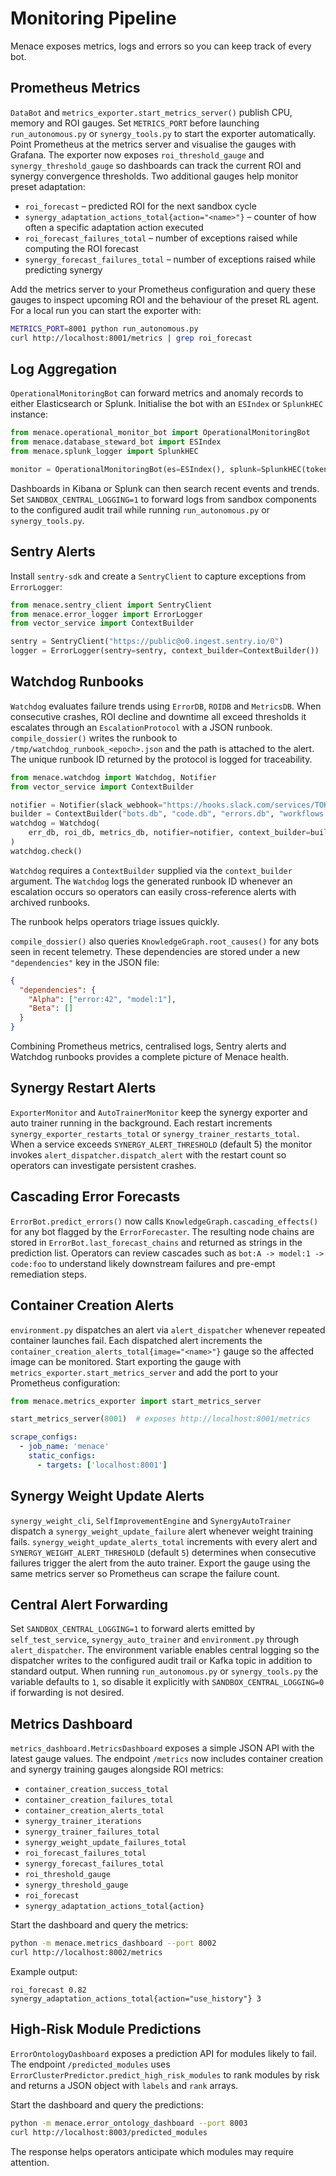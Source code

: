# Monitoring Pipeline

Menace exposes metrics, logs and errors so you can keep track of every bot.

## Prometheus Metrics

`DataBot` and `metrics_exporter.start_metrics_server()` publish CPU, memory and
ROI gauges. Set `METRICS_PORT` before launching `run_autonomous.py` or
`synergy_tools.py` to start the exporter automatically. Point Prometheus at the
metrics server and visualise the gauges with Grafana. The exporter now exposes
`roi_threshold_gauge` and `synergy_threshold_gauge` so dashboards can track the
current ROI and synergy convergence thresholds. Two additional gauges help
monitor preset adaptation:

- `roi_forecast` – predicted ROI for the next sandbox cycle
- `synergy_adaptation_actions_total{action="<name>"}` – counter of how often a
  specific adaptation action executed
- `roi_forecast_failures_total` – number of exceptions raised while computing the ROI forecast
- `synergy_forecast_failures_total` – number of exceptions raised while predicting synergy

Add the metrics server to your Prometheus configuration and query these gauges
to inspect upcoming ROI and the behaviour of the preset RL agent.
For a local run you can start the exporter with:

```bash
METRICS_PORT=8001 python run_autonomous.py
curl http://localhost:8001/metrics | grep roi_forecast
```

## Log Aggregation

`OperationalMonitoringBot` can forward metrics and anomaly records to either
Elasticsearch or Splunk. Initialise the bot with an `ESIndex` or `SplunkHEC`
instance:

```python
from menace.operational_monitor_bot import OperationalMonitoringBot
from menace.database_steward_bot import ESIndex
from menace.splunk_logger import SplunkHEC

monitor = OperationalMonitoringBot(es=ESIndex(), splunk=SplunkHEC(token="token"))
```

Dashboards in Kibana or Splunk can then search recent events and trends.
Set `SANDBOX_CENTRAL_LOGGING=1` to forward logs from sandbox components to the
configured audit trail while running `run_autonomous.py` or `synergy_tools.py`.

## Sentry Alerts

Install `sentry-sdk` and create a `SentryClient` to capture exceptions from
`ErrorLogger`:

```python
from menace.sentry_client import SentryClient
from menace.error_logger import ErrorLogger
from vector_service import ContextBuilder

sentry = SentryClient("https://public@o0.ingest.sentry.io/0")
logger = ErrorLogger(sentry=sentry, context_builder=ContextBuilder())
```

## Watchdog Runbooks

`Watchdog` evaluates failure trends using `ErrorDB`, `ROIDB` and `MetricsDB`.
When consecutive crashes, ROI decline and downtime all exceed thresholds it
escalates through an `EscalationProtocol` with a JSON runbook. `compile_dossier()`
writes the runbook to `/tmp/watchdog_runbook_<epoch>.json` and the path is attached
to the alert. The unique runbook ID returned by the protocol is logged for traceability.

```python
from menace.watchdog import Watchdog, Notifier
from vector_service import ContextBuilder

notifier = Notifier(slack_webhook="https://hooks.slack.com/services/TOKEN")
builder = ContextBuilder("bots.db", "code.db", "errors.db", "workflows.db")
watchdog = Watchdog(
    err_db, roi_db, metrics_db, notifier=notifier, context_builder=builder
)
watchdog.check()
```
`Watchdog` requires a `ContextBuilder` supplied via the `context_builder` argument.
The `Watchdog` logs the generated runbook ID whenever an escalation occurs so
operators can easily cross-reference alerts with archived runbooks.

The runbook helps operators triage issues quickly.

`compile_dossier()` also queries `KnowledgeGraph.root_causes()` for any bots
seen in recent telemetry. These dependencies are stored under a new
`"dependencies"` key in the JSON file:

```json
{
  "dependencies": {
    "Alpha": ["error:42", "model:1"],
    "Beta": []
  }
}
```

Combining Prometheus metrics, centralised logs, Sentry alerts and Watchdog
runbooks provides a complete picture of Menace health.

## Synergy Restart Alerts

`ExporterMonitor` and `AutoTrainerMonitor` keep the synergy exporter and auto
trainer running in the background. Each restart increments
`synergy_exporter_restarts_total` or `synergy_trainer_restarts_total`. When a
service exceeds `SYNERGY_ALERT_THRESHOLD` (default 5) the monitor invokes
`alert_dispatcher.dispatch_alert` with the restart count so operators can
investigate persistent crashes.

## Cascading Error Forecasts

`ErrorBot.predict_errors()` now calls `KnowledgeGraph.cascading_effects()` for
any bot flagged by the `ErrorForecaster`. The resulting node chains are stored
in `ErrorBot.last_forecast_chains` and returned as strings in the prediction
list. Operators can review cascades such as `bot:A -> model:1 -> code:foo` to
understand likely downstream failures and pre-empt remediation steps.

## Container Creation Alerts

`environment.py` dispatches an alert via `alert_dispatcher` whenever repeated
container launches fail. Each dispatched alert increments the
`container_creation_alerts_total{image="<name>"}` gauge so the affected image
can be monitored. Start exporting the gauge with
`metrics_exporter.start_metrics_server` and add the port to your Prometheus
configuration:

```python
from menace.metrics_exporter import start_metrics_server

start_metrics_server(8001)  # exposes http://localhost:8001/metrics
```

```yaml
scrape_configs:
  - job_name: 'menace'
    static_configs:
      - targets: ['localhost:8001']
```

## Synergy Weight Update Alerts

`synergy_weight_cli`, `SelfImprovementEngine` and `SynergyAutoTrainer` dispatch a
`synergy_weight_update_failure` alert whenever weight training fails.
`synergy_weight_update_alerts_total` increments with every alert and
`SYNERGY_WEIGHT_ALERT_THRESHOLD` (default `5`) determines when consecutive
failures trigger the alert from the auto trainer. Export the gauge using the
same metrics server so Prometheus can scrape the failure count.

## Central Alert Forwarding

Set `SANDBOX_CENTRAL_LOGGING=1` to forward alerts emitted by
`self_test_service`, `synergy_auto_trainer` and `environment.py` through
`alert_dispatcher`. The environment variable enables central logging so the
dispatcher writes to the configured audit trail or Kafka topic in addition to
standard output. When running `run_autonomous.py` or `synergy_tools.py` the
variable defaults to `1`, so disable it explicitly with `SANDBOX_CENTRAL_LOGGING=0`
if forwarding is not desired.

## Metrics Dashboard

`metrics_dashboard.MetricsDashboard` exposes a simple JSON API with the latest
gauge values. The endpoint `/metrics` now includes container creation and
synergy training gauges alongside ROI metrics:

* `container_creation_success_total`
* `container_creation_failures_total`
* `container_creation_alerts_total`
* `synergy_trainer_iterations`
* `synergy_trainer_failures_total`
* `synergy_weight_update_failures_total`
* `roi_forecast_failures_total`
* `synergy_forecast_failures_total`
* `roi_threshold_gauge`
* `synergy_threshold_gauge`
* `roi_forecast`
* `synergy_adaptation_actions_total{action}`

Start the dashboard and query the metrics:

```bash
python -m menace.metrics_dashboard --port 8002
curl http://localhost:8002/metrics
```
Example output:
```
roi_forecast 0.82
synergy_adaptation_actions_total{action="use_history"} 3
```

## High-Risk Module Predictions

`ErrorOntologyDashboard` exposes a prediction API for modules likely to fail.
The endpoint `/predicted_modules` uses
`ErrorClusterPredictor.predict_high_risk_modules` to rank modules by risk and
returns a JSON object with `labels` and `rank` arrays.

Start the dashboard and query the predictions:

```bash
python -m menace.error_ontology_dashboard --port 8003
curl http://localhost:8003/predicted_modules
```

The response helps operators anticipate which modules may require attention.
